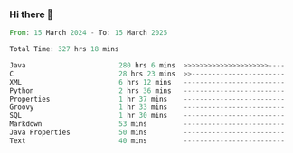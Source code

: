 ### Hi there 👋

<!--
**luoxuanzao/luoxuanzao** is a ✨ _special_ ✨ repository because its `README.md` (this file) appears on your GitHub profile.

Here are some ideas to get you started:

- 🔭 I’m currently working on ...
- 🌱 I’m currently learning ...
- 👯 I’m looking to collaborate on ...
- 🤔 I’m looking for help with ...
- 💬 Ask me about ...
- 📫 How to reach me: ...
- 😄 Pronouns: ...
- ⚡ Fun fact: ...
-->

<!--START_SECTION:waka-->

```rust
From: 15 March 2024 - To: 15 March 2025

Total Time: 327 hrs 18 mins

Java                       280 hrs 6 mins  >>>>>>>>>>>>>>>>>>>>>----   85.54 %
C                          28 hrs 23 mins  >>-----------------------   08.67 %
XML                        6 hrs 12 mins   -------------------------   01.90 %
Python                     2 hrs 36 mins   -------------------------   00.79 %
Properties                 1 hr 37 mins    -------------------------   00.50 %
Groovy                     1 hr 33 mins    -------------------------   00.48 %
SQL                        1 hr 30 mins    -------------------------   00.46 %
Markdown                   53 mins         -------------------------   00.27 %
Java Properties            50 mins         -------------------------   00.26 %
Text                       40 mins         -------------------------   00.21 %
```

<!--END_SECTION:waka-->